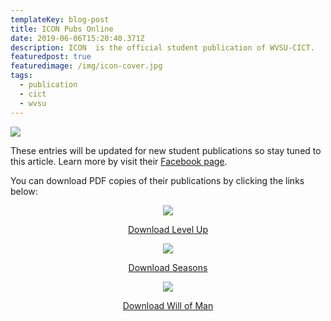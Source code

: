 ```yaml
---
templateKey: blog-post
title: ICON Pubs Online
date: 2019-06-06T15:20:40.371Z
description: ICON  is the official student publication of WVSU-CICT.
featuredpost: true
featuredimage: /img/icon-cover.jpg
tags:
  - publication
  - cict
  - wvsu
---
```

![](/img/1-yfmgcwsitwpk1g4-d16wia.jpeg)

These entries will be updated for new student publications so stay tuned to this article. Learn more by visit their [Facebook page](https://www.facebook.com/weareicon.wvsu/).

You can download PDF copies of their publications by clicking the links below:

<div style="text-align: center">

![](/img/level-up.png)

[Download Level Up](https://sg2plcpnl0174.prod.sin2.secureserver.net:2083/cpsess7582924862/download?skipencode=1&file=%2fhome%2frcabacas%2fpublic_html%2fbackup%2fdownloads%2flevelup.pdf)

</div>

<div style="text-align: center">

![](/img/seasons.png)

[Download Seasons](https://sg2plcpnl0174.prod.sin2.secureserver.net:2083/cpsess7582924862/download?skipencode=1&file=%2fhome%2frcabacas%2fpublic_html%2fbackup%2fdownloads%2fseasons.pdf)

</div>

<div style="text-align: center">

![](/img/will.png)

[Download Will of Man](https://sg2plcpnl0174.prod.sin2.secureserver.net:2083/cpsess7582924862/download?skipencode=1&file=%2fhome%2frcabacas%2fpublic_html%2fbackup%2fdownloads%2fwill-of-man.pdf)

</div>


